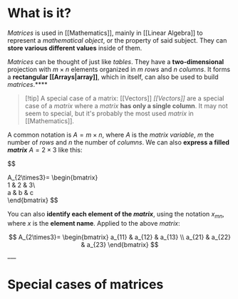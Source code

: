 # What is it?

*Matrices* is used in [[Mathematics]], mainly in [[Linear Algebra]] to represent a *mathematical object*, or the property of said subject. They can **store various different values** inside of them.

*Matrices* can be thought of just like *tables*. They have a **two-dimensional** projection with $m \times n$ elements organized in $m$ *rows* and $n$ *columns*.
It forms a **rectangular [[Arrays|array]]**, which in itself, can also be used to build *matrices*.****

>[!tip] A special case of a matrix: [[Vectors]]
> *[[Vectors]]* are a special case of a *matrix* where a *matrix* **has only a single column**. It may not seem to special, but it's probably the most used *matrix* in [[Mathematics]].

A common notation is $A = m \times n$, where $A$ is the *matrix variable*, $m$ the number of *rows* and $n$ the number of *columns*. We can also **express a filled *matrix*** $A = 2 \times 3$ like this:

$$

A_{2\times3}=
\begin{bmatrix}  
1 & 2 & 3\\  
a & b & c  
\end{bmatrix}
$$

You can also **identify each element of the *matrix***, using the notation $x_{mn}$, where $x$ is the **element name**. Applied to the above *matrix*:

$$
A_{2\times3}=
\begin{bmatrix}
a_{11} & a_{12} & a_{13} \\
a_{21} & a_{22} & a_{23}
\end{bmatrix}
$$___
# Special cases of matrices
